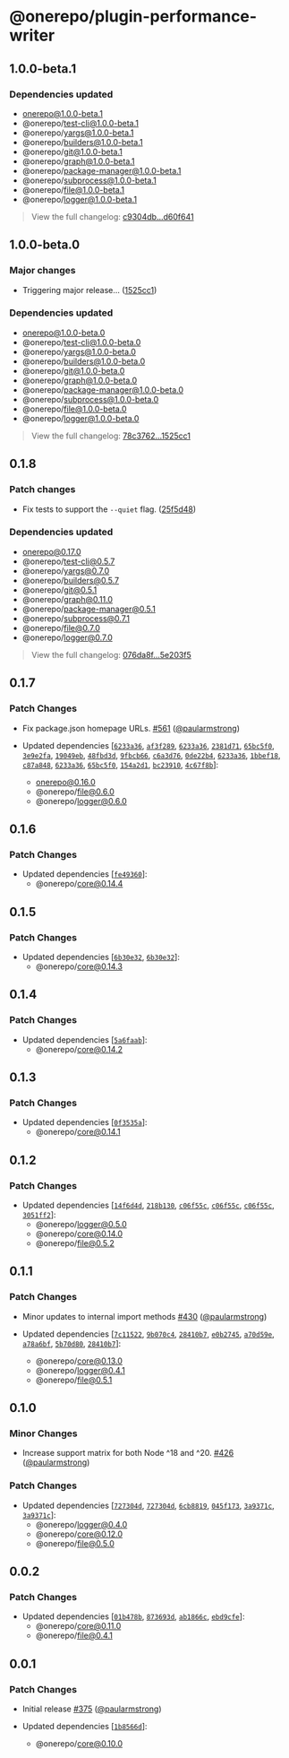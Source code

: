 # @onerepo/plugin-performance-writer

## 1.0.0-beta.1

### Dependencies updated

- onerepo@1.0.0-beta.1
- @onerepo/test-cli@1.0.0-beta.1
- @onerepo/yargs@1.0.0-beta.1
- @onerepo/builders@1.0.0-beta.1
- @onerepo/git@1.0.0-beta.1
- @onerepo/graph@1.0.0-beta.1
- @onerepo/package-manager@1.0.0-beta.1
- @onerepo/subprocess@1.0.0-beta.1
- @onerepo/file@1.0.0-beta.1
- @onerepo/logger@1.0.0-beta.1

> View the full changelog: [c9304db...d60f641](https://github.com/paularmstrong/onerepo/commits/c9304dbcfeaa10ec01a76c3057cfef66188cb428...d60f641070204496707e5419dd2ee4f1da41c1ca)

## 1.0.0-beta.0

### Major changes

- Triggering major release… ([1525cc1](https://github.com/paularmstrong/onerepo/commit/1525cc1e51b571bc86ed4dbfd71864217881ff88))

### Dependencies updated

- onerepo@1.0.0-beta.0
- @onerepo/test-cli@1.0.0-beta.0
- @onerepo/yargs@1.0.0-beta.0
- @onerepo/builders@1.0.0-beta.0
- @onerepo/git@1.0.0-beta.0
- @onerepo/graph@1.0.0-beta.0
- @onerepo/package-manager@1.0.0-beta.0
- @onerepo/subprocess@1.0.0-beta.0
- @onerepo/file@1.0.0-beta.0
- @onerepo/logger@1.0.0-beta.0

> View the full changelog: [78c3762...1525cc1](https://github.com/paularmstrong/onerepo/commits/78c37627cffe8d026958ec949eda9ab0d9c29cf8...1525cc1e51b571bc86ed4dbfd71864217881ff88)

## 0.1.8

### Patch changes

- Fix tests to support the `--quiet` flag. ([25f5d48](https://github.com/paularmstrong/onerepo/commit/25f5d48b56d46f5f9b83ada2c582d5ec2589b9ee))

### Dependencies updated

- onerepo@0.17.0
- @onerepo/test-cli@0.5.7
- @onerepo/yargs@0.7.0
- @onerepo/builders@0.5.7
- @onerepo/git@0.5.1
- @onerepo/graph@0.11.0
- @onerepo/package-manager@0.5.1
- @onerepo/subprocess@0.7.1
- @onerepo/file@0.7.0
- @onerepo/logger@0.7.0

> View the full changelog: [076da8f...5e203f5](https://github.com/paularmstrong/onerepo/commits/076da8f7e96c37fdbd5af4e6772778207073136d...5e203f559b5aca1f45427729a59764d3a47952b5)

## 0.1.7

### Patch Changes

- Fix package.json homepage URLs. [#561](https://github.com/paularmstrong/onerepo/pull/561) ([@paularmstrong](https://github.com/paularmstrong))

- Updated dependencies [[`6233a36`](https://github.com/paularmstrong/onerepo/commit/6233a3671d22ab312a8e04b935f13980ac30d947), [`af3f289`](https://github.com/paularmstrong/onerepo/commit/af3f289eb94a5e3668b4df99bb2cf43abee15b16), [`6233a36`](https://github.com/paularmstrong/onerepo/commit/6233a3671d22ab312a8e04b935f13980ac30d947), [`2381d71`](https://github.com/paularmstrong/onerepo/commit/2381d71623a3b567fafb644f143a07e79b294110), [`65bc5f0`](https://github.com/paularmstrong/onerepo/commit/65bc5f0267abb728ea603f43a7e68e4e1996709c), [`3e9e2fa`](https://github.com/paularmstrong/onerepo/commit/3e9e2fa393916134d2ded6320bac34fb787a7ccf), [`19049eb`](https://github.com/paularmstrong/onerepo/commit/19049ebd60f965c4ab8bdc16045ce2112ae35fc1), [`48fbd3d`](https://github.com/paularmstrong/onerepo/commit/48fbd3d8564b936e1435140eefb8e9754ea60727), [`9fbcb66`](https://github.com/paularmstrong/onerepo/commit/9fbcb666152051a84d46bee074cf489a0a11cc4d), [`c6a3d76`](https://github.com/paularmstrong/onerepo/commit/c6a3d7621f507e87adaa69281e00c992347cb0ba), [`0de22b4`](https://github.com/paularmstrong/onerepo/commit/0de22b4cd25911794975cedb709e5c378c3982ae), [`6233a36`](https://github.com/paularmstrong/onerepo/commit/6233a3671d22ab312a8e04b935f13980ac30d947), [`1bbef18`](https://github.com/paularmstrong/onerepo/commit/1bbef18a5f5c768921916db2d641b9cf60815e31), [`c87a848`](https://github.com/paularmstrong/onerepo/commit/c87a848319c91abf4d2fdd4b2eb2f8684d99c852), [`6233a36`](https://github.com/paularmstrong/onerepo/commit/6233a3671d22ab312a8e04b935f13980ac30d947), [`65bc5f0`](https://github.com/paularmstrong/onerepo/commit/65bc5f0267abb728ea603f43a7e68e4e1996709c), [`154a2d1`](https://github.com/paularmstrong/onerepo/commit/154a2d151012f0c0c31831ab3ecab32ef6dc45ef), [`bc23910`](https://github.com/paularmstrong/onerepo/commit/bc239102ca115db4cb92f64097c26bbda57fd0de), [`4c67f8b`](https://github.com/paularmstrong/onerepo/commit/4c67f8ba789f8bc79ea6962b1cd08c8c8f7305f4)]:
  - onerepo@0.16.0
  - @onerepo/file@0.6.0
  - @onerepo/logger@0.6.0

## 0.1.6

### Patch Changes

- Updated dependencies [[`fe49360`](https://github.com/paularmstrong/onerepo/commit/fe493603a99ee53c72c2785c6d7f316e9a0ba5e9)]:
  - @onerepo/core@0.14.4

## 0.1.5

### Patch Changes

- Updated dependencies [[`6b30e32`](https://github.com/paularmstrong/onerepo/commit/6b30e32f3b52a7546ab210d3c3aec8bb2b166b61), [`6b30e32`](https://github.com/paularmstrong/onerepo/commit/6b30e32f3b52a7546ab210d3c3aec8bb2b166b61)]:
  - @onerepo/core@0.14.3

## 0.1.4

### Patch Changes

- Updated dependencies [[`5a6faab`](https://github.com/paularmstrong/onerepo/commit/5a6faabc9ef4281d206315a5bc60b50b51a476c2)]:
  - @onerepo/core@0.14.2

## 0.1.3

### Patch Changes

- Updated dependencies [[`0f3535a`](https://github.com/paularmstrong/onerepo/commit/0f3535a3d5302ebf7ac21f96325a6018add6acbd)]:
  - @onerepo/core@0.14.1

## 0.1.2

### Patch Changes

- Updated dependencies [[`14f6d4d`](https://github.com/paularmstrong/onerepo/commit/14f6d4d13a4e88fb52cf4ed168fda4eae3c5311d), [`218b130`](https://github.com/paularmstrong/onerepo/commit/218b130ba5b2c7223eb471e23bcdcfbabc6861b4), [`c06f55c`](https://github.com/paularmstrong/onerepo/commit/c06f55c0e1c09c257c0c607f0190221765695149), [`c06f55c`](https://github.com/paularmstrong/onerepo/commit/c06f55c0e1c09c257c0c607f0190221765695149), [`c06f55c`](https://github.com/paularmstrong/onerepo/commit/c06f55c0e1c09c257c0c607f0190221765695149), [`3051ff2`](https://github.com/paularmstrong/onerepo/commit/3051ff25acc04a14343b48ae23f14a1ef3cf3326)]:
  - @onerepo/logger@0.5.0
  - @onerepo/core@0.14.0
  - @onerepo/file@0.5.2

## 0.1.1

### Patch Changes

- Minor updates to internal import methods [#430](https://github.com/paularmstrong/onerepo/pull/430) ([@paularmstrong](https://github.com/paularmstrong))

- Updated dependencies [[`7c11522`](https://github.com/paularmstrong/onerepo/commit/7c115223c1d29852528c402728c4921fdbecb2f8), [`9b070c4`](https://github.com/paularmstrong/onerepo/commit/9b070c411c9c33cad8b48c84acb8d3dc37358f9f), [`28410b7`](https://github.com/paularmstrong/onerepo/commit/28410b7cfaeed011c7e01973acb041a7d3aa984c), [`e0b2745`](https://github.com/paularmstrong/onerepo/commit/e0b274538f33431edbaf04e461ce1f6dd5c1d521), [`a70d59e`](https://github.com/paularmstrong/onerepo/commit/a70d59e5996725cc74f60b43c42af4660a72d46e), [`a78a6bf`](https://github.com/paularmstrong/onerepo/commit/a78a6bf9d126de496c669cc19522897628ae912a), [`5b70d80`](https://github.com/paularmstrong/onerepo/commit/5b70d80b0af2a3d46719a81169308639b0fdfb81), [`28410b7`](https://github.com/paularmstrong/onerepo/commit/28410b7cfaeed011c7e01973acb041a7d3aa984c)]:
  - @onerepo/core@0.13.0
  - @onerepo/logger@0.4.1
  - @onerepo/file@0.5.1

## 0.1.0

### Minor Changes

- Increase support matrix for both Node ^18 and ^20. [#426](https://github.com/paularmstrong/onerepo/pull/426) ([@paularmstrong](https://github.com/paularmstrong))

### Patch Changes

- Updated dependencies [[`727304d`](https://github.com/paularmstrong/onerepo/commit/727304d014fd492eb51839faa3b5743db104d40f), [`727304d`](https://github.com/paularmstrong/onerepo/commit/727304d014fd492eb51839faa3b5743db104d40f), [`6cb8819`](https://github.com/paularmstrong/onerepo/commit/6cb8819afb4e56f30629a6f6c06c57b0fc001cb4), [`045f173`](https://github.com/paularmstrong/onerepo/commit/045f173bf14acadf953d8e9de77b035659dec093), [`3a9371c`](https://github.com/paularmstrong/onerepo/commit/3a9371cda959afc71c86d4b3593f7a9deef8e63b), [`3a9371c`](https://github.com/paularmstrong/onerepo/commit/3a9371cda959afc71c86d4b3593f7a9deef8e63b)]:
  - @onerepo/logger@0.4.0
  - @onerepo/core@0.12.0
  - @onerepo/file@0.5.0

## 0.0.2

### Patch Changes

- Updated dependencies [[`01b478b`](https://github.com/paularmstrong/onerepo/commit/01b478b72be4c4f989788c1a987a08f5ac63eaff), [`873693d`](https://github.com/paularmstrong/onerepo/commit/873693da7c058c3bcc48554f8ccc794b6f335e8b), [`ab1866c`](https://github.com/paularmstrong/onerepo/commit/ab1866c4dedc04f912f6dad5a5b506af8394a41f), [`ebd9cfe`](https://github.com/paularmstrong/onerepo/commit/ebd9cfea826e17830d7878bec6a46a9a42e975d7)]:
  - @onerepo/core@0.11.0
  - @onerepo/file@0.4.1

## 0.0.1

### Patch Changes

- Initial release [#375](https://github.com/paularmstrong/onerepo/pull/375) ([@paularmstrong](https://github.com/paularmstrong))

- Updated dependencies [[`1b8566d`](https://github.com/paularmstrong/onerepo/commit/1b8566d1ee4cca60cacd237c5891d57a834c491d)]:
  - @onerepo/core@0.10.0
